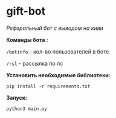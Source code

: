 # gift-bot
<i>Реферальный бот с выводом на киви</i>



<b>Команды бота :</b>

<code>/botinfo</code> - кол-во пользователей в боте

<code>/rsl</code> - рассылка по лс

<b>Установить необходимые библиотеки:</b>


<code>pip install -r requirements.txt</code>


<b>Запуск:</b>


<code>python3 main.py</code>

